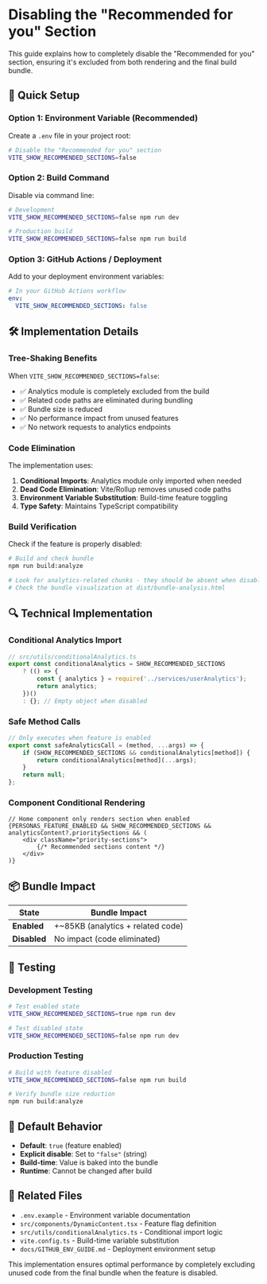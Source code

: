 # Disabling the "Recommended for you" Section

This guide explains how to completely disable the "Recommended for you" section, ensuring it's excluded from both rendering and the final build bundle.

## 🎯 Quick Setup

### Option 1: Environment Variable (Recommended)

Create a `.env` file in your project root:

```bash
# Disable the "Recommended for you" section
VITE_SHOW_RECOMMENDED_SECTIONS=false
```

### Option 2: Build Command

Disable via command line:

```bash
# Development
VITE_SHOW_RECOMMENDED_SECTIONS=false npm run dev

# Production build
VITE_SHOW_RECOMMENDED_SECTIONS=false npm run build
```

### Option 3: GitHub Actions / Deployment

Add to your deployment environment variables:

```yaml
# In your GitHub Actions workflow
env:
  VITE_SHOW_RECOMMENDED_SECTIONS: false
```

## 🛠️ Implementation Details

### Tree-Shaking Benefits

When `VITE_SHOW_RECOMMENDED_SECTIONS=false`:

- ✅ Analytics module is completely excluded from the build
- ✅ Related code paths are eliminated during bundling
- ✅ Bundle size is reduced
- ✅ No performance impact from unused features
- ✅ No network requests to analytics endpoints

### Code Elimination

The implementation uses:

1. **Conditional Imports**: Analytics module only imported when needed
2. **Dead Code Elimination**: Vite/Rollup removes unused code paths
3. **Environment Variable Substitution**: Build-time feature toggling
4. **Type Safety**: Maintains TypeScript compatibility

### Build Verification

Check if the feature is properly disabled:

```bash
# Build and check bundle
npm run build:analyze

# Look for analytics-related chunks - they should be absent when disabled
# Check the bundle visualization at dist/bundle-analysis.html
```

## 🔍 Technical Implementation

### Conditional Analytics Import

```typescript
// src/utils/conditionalAnalytics.ts
export const conditionalAnalytics = SHOW_RECOMMENDED_SECTIONS 
    ? (() => {
        const { analytics } = require('../services/userAnalytics');
        return analytics;
    })()
    : {}; // Empty object when disabled
```

### Safe Method Calls

```typescript
// Only executes when feature is enabled
export const safeAnalyticsCall = (method, ...args) => {
    if (SHOW_RECOMMENDED_SECTIONS && conditionalAnalytics[method]) {
        return conditionalAnalytics[method](...args);
    }
    return null;
};
```

### Component Conditional Rendering

```tsx
// Home component only renders section when enabled
{PERSONAS_FEATURE_ENABLED && SHOW_RECOMMENDED_SECTIONS && analyticsContent?.prioritySections && (
    <div className="priority-sections">
        {/* Recommended sections content */}
    </div>
)}
```

## 📦 Bundle Impact

| State | Bundle Impact |
|-------|---------------|
| **Enabled** | +~85KB (analytics + related code) |
| **Disabled** | No impact (code eliminated) |

## 🧪 Testing

### Development Testing

```bash
# Test enabled state
VITE_SHOW_RECOMMENDED_SECTIONS=true npm run dev

# Test disabled state  
VITE_SHOW_RECOMMENDED_SECTIONS=false npm run dev
```

### Production Testing

```bash
# Build with feature disabled
VITE_SHOW_RECOMMENDED_SECTIONS=false npm run build

# Verify bundle size reduction
npm run build:analyze
```

## 🔧 Default Behavior

- **Default**: `true` (feature enabled)
- **Explicit disable**: Set to `"false"` (string)
- **Build-time**: Value is baked into the bundle
- **Runtime**: Cannot be changed after build

## 📝 Related Files

- `.env.example` - Environment variable documentation
- `src/components/DynamicContent.tsx` - Feature flag definition
- `src/utils/conditionalAnalytics.ts` - Conditional import logic
- `vite.config.ts` - Build-time variable substitution
- `docs/GITHUB_ENV_GUIDE.md` - Deployment environment setup

This implementation ensures optimal performance by completely excluding unused code from the final bundle when the feature is disabled.
